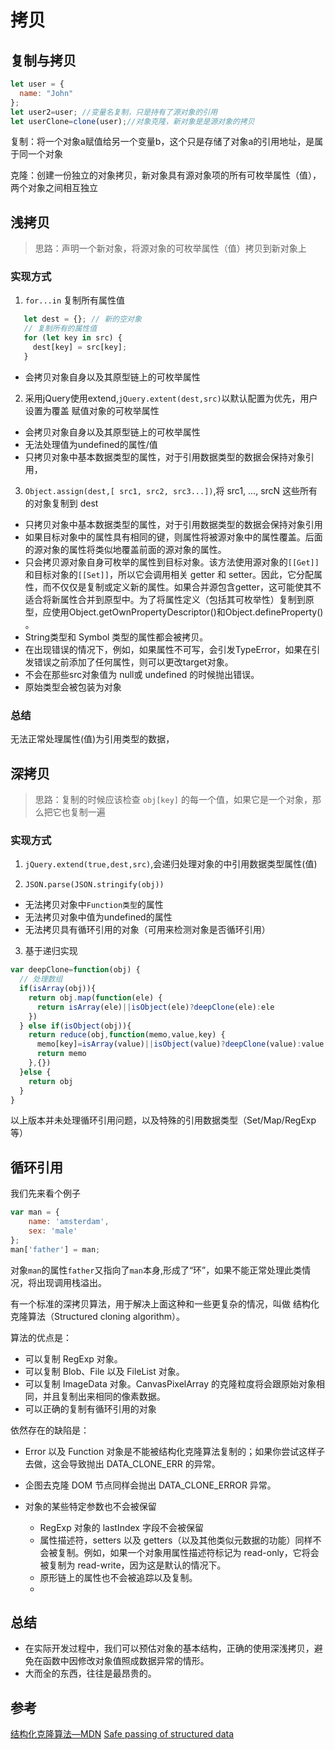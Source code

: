 # 拷贝

## 复制与拷贝

```javascript
let user = {
  name: "John"
};
let user2=user; //变量名复制，只是持有了源对象的引用
let userClone=clone(user);//对象克隆，新对象是是源对象的拷贝
```

复制：将一个对象a赋值给另一个变量b，这个只是存储了对象a的引用地址，是属于同一个对象

克隆：创建一份独立的对象拷贝，新对象具有源对象项的所有可枚举属性（值），两个对象之间相互独立


## 浅拷贝

> 思路：声明一个新对象，将源对象的可枚举属性（值）拷贝到新对象上

### 实现方式

1. `for...in` 复制所有属性值

```javascript 1.8
   let dest = {}; // 新的空对象
   // 复制所有的属性值
   for (let key in src) {
     dest[key] = src[key];
   }

```
- 会拷贝对象自身以及其原型链上的可枚举属性

2. 采用jQuery使用extend,`jQuery.extent(dest,src)`以默认配置为优先，用户设置为覆盖
赋值对象的可枚举属性

- 会拷贝对象自身以及其原型链上的可枚举属性
- 无法处理值为undefined的属性/值
- 只拷贝对象中基本数据类型的属性，对于引用数据类型的数据会保持对象引用，

3. `Object.assign(dest,[ src1, src2, src3...])`,将 src1, ..., srcN 这些所有的对象复制到 dest

- 只拷贝对象中基本数据类型的属性，对于引用数据类型的数据会保持对象引用
- 如果目标对象中的属性具有相同的键，则属性将被源对象中的属性覆盖。后面的源对象的属性将类似地覆盖前面的源对象的属性。
- 只会拷贝源对象自身可枚举的属性到目标对象。该方法使用源对象的`[[Get]]`和目标对象的`[[Set]]`，所以它会调用相关 getter 和 setter。因此，它分配属性，而不仅仅是复制或定义新的属性。如果合并源包含getter，这可能使其不适合将新属性合并到原型中。为了将属性定义（包括其可枚举性）复制到原型，应使用Object.getOwnPropertyDescriptor()和Object.defineProperty() 。
- String类型和 Symbol 类型的属性都会被拷贝。
- 在出现错误的情况下，例如，如果属性不可写，会引发TypeError，如果在引发错误之前添加了任何属性，则可以更改target对象。
- 不会在那些src对象值为 null或 undefined 的时候抛出错误。
- 原始类型会被包装为对象

### 总结

无法正常处理属性(值)为引用类型的数据，

## 深拷贝

> 思路：复制的时候应该检查 `obj[key]` 的每一个值，如果它是一个对象，那么把它也复制一遍

### 实现方式

1. `jQuery.extend(true,dest,src)`,会递归处理对象的中引用数据类型属性(值)

2. `JSON.parse(JSON.stringify(obj))`

- 无法拷贝对象中`Function类型`的属性
- 无法拷贝对象中值为undefined的属性
- 无法拷贝具有循环引用的对象（可用来检测对象是否循环引用）


3. 基于递归实现

```javascript
var deepClone=function(obj) {
  // 处理数组
  if(isArray(obj)){
    return obj.map(function(ele) {
      return isArray(ele)||isObject(ele)?deepClone(ele):ele
    })
  } else if(isObject(obj)){
    return reduce(obj,function(memo,value,key) {
      memo[key]=isArray(value)||isObject(value)?deepClone(value):value
      return memo
    },{})
  }else {
    return obj
  }
}
```
以上版本并未处理循环引用问题，以及特殊的引用数据类型（Set/Map/RegExp等）


## 循环引用

 我们先来看个例子

```JAVASCRIPT
var man = {
    name: 'amsterdam',
    sex: 'male'
};
man['father'] = man;
```

对象`man`的属性`father`又指向了`man`本身,形成了“环”，如果不能正常处理此类情况，将出现调用栈溢出。

有一个标准的深拷贝算法，用于解决上面这种和一些更复杂的情况，叫做 结构化克隆算法（Structured cloning algorithm）。

算法的优点是：

- 可以复制 RegExp 对象。
- 可以复制 Blob、File 以及 FileList 对象。
- 可以复制 ImageData 对象。CanvasPixelArray 的克隆粒度将会跟原始对象相同，并且复制出来相同的像素数据。
- 可以正确的复制有循环引用的对象

依然存在的缺陷是：

- Error 以及 Function 对象是不能被结构化克隆算法复制的；如果你尝试这样子去做，这会导致抛出 DATA_CLONE_ERR 的异常。
- 企图去克隆 DOM 节点同样会抛出 DATA_CLONE_ERROR 异常。
- 对象的某些特定参数也不会被保留

  - RegExp 对象的 lastIndex 字段不会被保留
  - 属性描述符，setters 以及 getters（以及其他类似元数据的功能）同样不会被复制。例如，如果一个对象用属性描述符标记为 read-only，它将会被复制为 read-write，因为这是默认的情况下。
  - 原形链上的属性也不会被追踪以及复制。
  - 
## 总结

- 在实际开发过程中，我们可以预估对象的基本结构，正确的使用深浅拷贝，避免在函数中因修改对象值照成数据异常的情形。
- 大而全的东西，往往是最昂贵的。






## 参考

[结构化克隆算法—MDN](https://developer.mozilla.org/zh-CN/docs/Web/Guide/API/DOM/The_structured_clone_algorithm)
[Safe passing of structured data](https://html.spec.whatwg.org/multipage/structured-data.html#safe-passing-of-structured-data)
